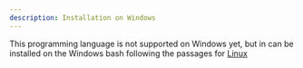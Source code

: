 ```yaml
---
description: Installation on Windows
---
```


This programming language is not supported on Windows yet, but in can be installed on the Windows bash following the passages for [Linux](Linux.md)
